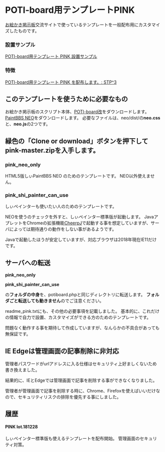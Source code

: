 # POTI-board用テンプレートPINK

[お絵かき掲示板](https://pbbs.sakura.ne.jp/)交流サイトで使っているテンプレートを一般配布用にカスタマイズしたものです。

### 設置サンプル

[POTI-board用テンプレート PINK 設置サンプル](https://pbbs.sakura.ne.jp/cgi/neosample/poti/)

### 特徴

[POTI-board用テンプレート PINK を配布します。: STP^3](http://stp.sblo.jp/article/182310034.html)

## このテンプレートを使うために必要なもの

お絵かき掲示板のスクリプト本体、[POTI-board改](https://sakots.red/poti/)をダウンロードします。
[PaintBBS NEO](https://github.com/funige/neo)をダウンロードします。
必要なファイルは、neo/dist/の**neo.css**と、**neo.js**の2つです。

## 緑色の「Clone or download」ボタンを押下してpink-master.zipを入手します。

### pink_neo_only

HTML5版しぃPaintBBS NEO のためのテンプレートです。
NEO以外使えません。

### pink_shi_painter_can_use

しぃペインターも使いたい人のためのテンプレートです。

NEOを使うのチェックを外すと、しぃペインター標準版が起動します。
JavaアプレットをChromeの拡張機能[CheerpJ](https://chrome.google.com/webstore/detail/cheerpj-applet-runner/bbmolahhldcbngedljfadjlognfaaein)で起動する事を想定していますが、サーバによっては期待通りの動作をしない事があるようです。

Javaで起動したほうが安定していますが、対応ブラウザは2018年現在IE11だけです。

## サーバへの転送

**pink_neo_only**

**pink_shi_painter_can_use**

の**フォルダの中身**を、potiboard.phpと同じディレクトリに転送します。
**フォルダごと転送しても動きません**のでご注意ください。

readme_pink.txtにも、その他の必要事項を記載しました。
基本的に、これだけの情報で自力で設置、カスタマイズができる方のためのテンプレートです。

問題なく動作する事を期待して作成していますが、なんらかの不具合があっても無保証です。

## IE Edgeは管理画面の記事削除に非対応

管理者パスワードがurlアドレスに入る仕様はセキュリティ上好ましくないため書き換えました。

結果的に、IEとEdgeでは管理画面で記事を削除する事ができなくなりました。

管理者が管理画面で記事を削除する時に、Chrome、Firefoxを使えばいいだけなので、セキュリティリスクの排除を優先する事にしました。

## 履歴
#### PINK lot.181228

しぃペインター標準版も使えるテンプレートを配布開始。
管理画面のセキュリティ対策。